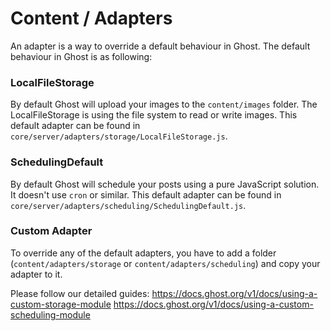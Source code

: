 # Content / Adapters


An adapter is a way to override a default behaviour in Ghost.
The default behaviour in Ghost is as following:

### LocalFileStorage
By default Ghost will upload your images to the `content/images` folder.
The LocalFileStorage is using the file system to read or write images.
This default adapter can be found in `core/server/adapters/storage/LocalFileStorage.js`.

### SchedulingDefault
By default Ghost will schedule your posts using a pure JavaScript solution.
It doesn't use `cron` or similar.
This default adapter can be found in `core/server/adapters/scheduling/SchedulingDefault.js`.

### Custom Adapter
To override any of the default adapters, you have to add a folder (`content/adapters/storage` or `content/adapters/scheduling`) and copy your adapter to it.

Please follow our detailed guides:
https://docs.ghost.org/v1/docs/using-a-custom-storage-module
https://docs.ghost.org/v1/docs/using-a-custom-scheduling-module
